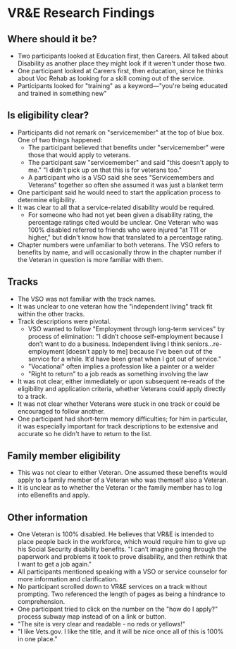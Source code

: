 # VR&E Research Findings

## Where should it be?

- Two participants looked at Education first, then Careers. All talked about Disability as another place they might look if it weren't under those two.
- One participant looked at Careers first, then education, since he thinks about Voc Rehab as looking for a skill coming out of the service.
- Participants looked for "training" as a keyword—"you're being educated and trained in something new"



## Is eligibility clear?

- Participants did not remark on "servicemember" at the top of blue box. One of two things happened: 
  - The participant believed that benefits under "servicemember" were those that would apply to veterans. 
  - The participant saw "servicemember" and said "this doesn't apply to me." "I didn't pick up on that this is for veterans too."
  - A participant who is a VSO said she sees "Servicemembers and Veterans" together so often she assumed it was just a blanket term
- One participant said he would need to start the application process to determine eligibility. 
- It was clear to all that a service-related disability would be required.
  - For someone who had not yet been given a disability rating, the percentage ratings cited would be unclear. One Veteran who was 100% disabled referred to friends who were injured "at T11 or higher," but didn't know how that translated to a percentage rating.
- Chapter numbers were unfamiliar to both veterans. The VSO refers to benefits by name, and will occasionally throw in the chapter number if the Veteran in question is more familiar with them.

## Tracks

- The VSO was not familiar with the track names.
- It was unclear to one veteran how the "independent living" track fit within the other tracks.
- Track descriptions were pivotal.
  - VSO wanted to follow "Employment through long-term services" by process of elimination: "I didn’t choose self-employment because I don’t want to do a business. Independent living I think seniors…re-employment [doesn’t apply to me] because I’ve been out of the service for a while. It’d have been great when I got out of service."
  - "Vocational" often implies a profession like a painter or a welder
  - "Right to return" to a job reads as something involving the law
- It was not clear, either immediately or upon subsequent re-reads of the eligibility and application criteria, whether Veterans could apply directly to a track.
- It was not clear whether Veterans were stuck in one track or could be encouraged to follow another.
- One participant had short-term memory difficulties; for him in particular, it was especially important for track descriptions to be extensive and accurate so he didn't have to return to the list.

## Family member eligibility

- This was not clear to either Veteran. One assumed these benefits would apply to a family member of a Veteran who was themself also a Veteran.
- It is unclear as to whether the Veteran or the family member has to log into eBenefits and apply.



## Other information

- One Veteran is 100% disabled. He believes that VR&E is intended to place people back in the workforce, which would require him to give up his Social Security disability benefits. "I can’t imagine going through the paperwork and problems it took to prove disability, and then rethink that I want to get a job again."
- All participants mentioned speaking with a VSO or service counselor for more information and clarification.
- No participant scrolled down to VR&E services on a track without prompting. Two referenced the length of pages as being a hindrance to comprehension.
- One participant tried to click on the number on the "how do I apply?" process subway map instead of on a link or button.
- "The site is very clear and readable - no reds or yellows!"
- "I like Vets.gov. I like the title, and it will be nice once all of this is 100% in one place."

##  
